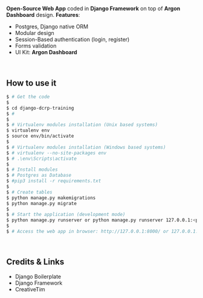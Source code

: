 # 

**Open-Source Web App** coded in **Django Framework** on top of **Argon Dashboard** design. **Features**:

- Postgres, Django native ORM
- Modular design
- Session-Based authentication (login, register)
- Forms validation
- UI Kit: **Argon Dashboard** 

<br />

## How to use it

```bash
$ # Get the code
$
$ cd django-dcrp-training
$ #
$
$ # Virtualenv modules installation (Unix based systems)
$ virtualenv env
$ source env/bin/activate
$
$ # Virtualenv modules installation (Windows based systems)
$ # virtualenv --no-site-packages env
$ # .\env\Scripts\activate
$ 
$ # Install modules
$ # Postgres as Database
$ #pip3 install -r requirements.txt
$
$ # Create tables
$ python manage.py makemigrations
$ python manage.py migrate
$
$ # Start the application (development mode)
$ python manage.py runserver or python manage.py runserver 127.0.0.1:<portnumber>
$
$ # Access the web app in browser: http://127.0.0.1:8000/ or 127.0.0.1:<portnumber you specified above>
``` 

<br />

## Credits & Links

- Django Boilerplate
- Django Framework
- CreativeTim

<br />

